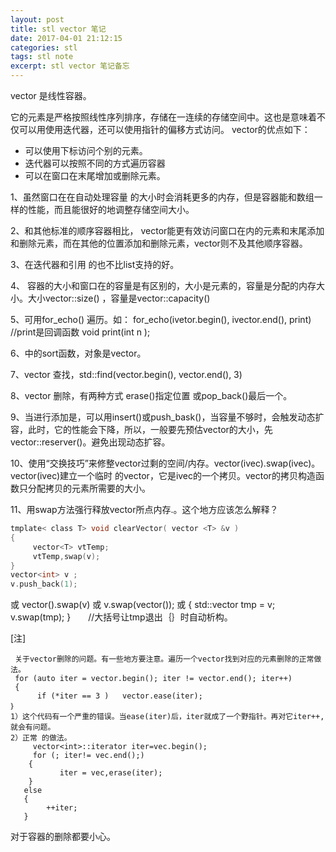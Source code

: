 ```yaml
---
layout: post
title: stl vector 笔记
date: 2017-04-01 21:12:15
categories: stl
tags: stl note 
excerpt: stl vector 笔记备忘
---
```


vector 是线性容器。

它的元素是严格按照线性序列排序，存储在一连续的存储空间中。这也是意味着不仅可以用使用迭代器，还可以使用指针的偏移方式访问。
vector的优点如下：
 - 可以使用下标访问个别的元素。
 - 迭代器可以按照不同的方式遍历容器
 - 可以在窗口在末尾增加或删除元素。

1、虽然窗口在在自动处理容量 的大小时会消耗更多的内存，但是容器能和数组一样的性能，而且能很好的地调整存储空间大小。

2、和其他标准的顺序容器相比， vector能更有效访问窗口在内的元素和末尾添加和删除元素，而在其他的位置添加和删除元素，vector则不及其他顺序容器。

3、在迭代器和引用 的也不比list支持的好。

4、 容器的大小和窗口在的容量是有区别的，大小是元素的，容量是分配的内存大小。大小vector::size() ，容量是vector::capacity()

5、可用for_echo() 遍历。如： for_echo(ivetor.begin(), ivector.end(), print) //print是回调函数   void print(int n );

6、<algorithm>中的sort函数，对象是vector。    

7、vector 查找，std::find(vector.begin(), vector.end(), 3)

8、vector 删除，有两种方式 erase()指定位置  或pop_back()最后一个。

9、当进行添加是，可以用insert()或push_bask()，当容量不够时，会触发动态扩容，此时，它的性能会下降，所以，一般要先预估vector的大小，先vector::reserver()。避免出现动态扩容。

10、使用“交换技巧”来修整vector过剩的空间/内存。vector<int>(ivec).swap(ivec)。vector<int>(ivec)建立一个临时 的vector，它是ivec的一个拷贝。vector的拷贝构造函数只分配拷贝的元素所需要的大小。

11、用swap方法强行释放vector所点内存.。这个地方应该怎么解释？

```c
tmplate< class T> void clearVector( vector <T> &v )
{
     vector<T> vtTemp;
     vtTemp,swap(v);
}
vector<int> v ; 
v.push_back(1);

```
或  vector<int>().swap(v)
或 v.swap(vector<int>());
或 {     std::vector<int> tmp = v; v.swap(tmp); }　　//大括号让tmp退出｛｝时自动析构。


[注]

     关于vector删除的问题。有一些地方要注意。遍历一个vector找到对应的元素删除的正常做法。
     for (auto iter = vector.begin(); iter != vector.end(); iter++)
     {
          if (*iter == 3 )   vector.ease(iter);
    ｝
    1）这个代码有一个严重的错误。当ease(iter)后，iter就成了一个野指针。再对它iter++,就会有问题。
    2）正常 的做法。
         vector<int>::iterator iter=vec.begin();
         for (; iter!= vec.end();)
        {
               iter = vec,erase(iter); 
        }
       else
       { 
            ++iter;
       }

对于容器的删除都要小心。


  

